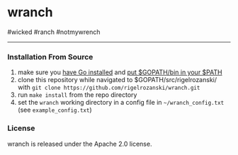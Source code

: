 # wranch

\#wicked \#ranch \#notmywrench

---

### Installation From Source

1. make sure you [have Go installed][1] and [put $GOPATH/bin in your $PATH][2]
2. clone this repository while navigated to $GOPATH/src/rigelrozanski/ with `git clone https://github.com/rigelrozanski/wranch.git`
3. run `make install` from the repo directory
4. set the `wranch` working directory in a config file in `~/wranch_config.txt` (see `example_config.txt`)

[1]: https://golang.org/doc/install
[2]: https://github.com/tendermint/tendermint/wiki/Setting-GOPATH 

### License

wranch is released under the Apache 2.0 license.
